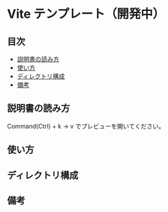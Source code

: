# Vite テンプレート（開発中）<!-- omit in toc -->

## 目次<!-- omit in toc -->
- [説明書の読み方](#説明書の読み方)
- [使い方](#使い方)
- [ディレクトリ構成](#ディレクトリ構成)
- [備考](#備考)

## 説明書の読み方
Command(Ctrl) + k → v でプレビューを開いてください。

## 使い方

## ディレクトリ構成

## 備考

